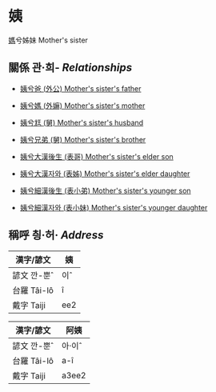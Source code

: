 # 姨
[媽](member1.md)兮姊妹
Mother's sister

## 關係 관·희- _Relationships_

- [姨兮爸 (外公) Mother's sister's father](member13.md)

- [姨兮媽 (外嫲) Mother's sister's mother](member14.md)

- [姨兮尪 (舅) Mother's sister's husband](member16.md)

- [姨兮兄弟 (舅) Mother's sister's brother](member16.md)

- [姨兮大漢後生 (表哥) Mother's sister's elder son](member47.md)

- [姨兮大漢자와 (表姊) Mother's sister's elder daughter](member48.md)

- [姨兮細漢後生 (表小弟) Mother's sister's younger son](member49.md)

- [姨兮細漢자와 (表小妹) Mother's sister's younger daughter](member50.md)



## 稱呼 칑·허· _Address_

漢字/諺文 | 姨
--- | ---
諺文 깐-뿐ˆ | 이ˆ
台羅 Tâi-lô | î
戴字 Taiji | ee2


漢字/諺文 | 阿姨
--- | ---
諺文 깐-뿐ˆ | 아·이ˆ
台羅 Tâi-lô | a-î
戴字 Taiji | a3ee2


